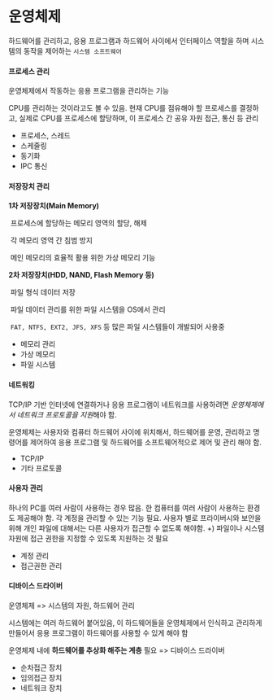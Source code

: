 # 운영체제

하드웨어를 관리하고, 응용 프로그램과 하드웨어 사이에서 인터페이스 역할을 하며 시스템의 동작을 제어하는 `시스템 소프트웨어`

#### 프로세스 관리

운영체제에서 작동하는 응용 프로그램을 관리하는 기능

CPU를 관리하는 것이라고도 볼 수 있음. 현재 CPU를 점유해야 할 프로세스를 결정하고, 실제로 CPU를 프로세스에 할당하며,  이 프로세스 간 공유 자원 접근, 통신 등 관리

* 프로세스, 스레드
* 스케줄링
* 동기화
* IPC 통신

#### 저장장치 관리

**1차 저장장치(Main Memory)**

​	프로세스에 할당하는 메모리 영역의 할당, 해제

​	각 메모리 영역 간 침범 방지

​	메인 메모리의 효율적 활용 위한 가상 메모리 기능

**2차 저장장치(HDD, NAND, Flash Memory 등)**

​	파일 형식 데이터 저장

​	파일 데이터 관리를 위한 파일 시스템을 OS에서 관리

​	`FAT, NTFS, EXT2, JFS, XFS` 등 많은 파일 시스템들이 개발되어 사용중

* 메모리 관리
* 가상 메모리
* 파일 시스템

#### 네트워킹

TCP/IP 기반 인터넷에 연결하거나 응용 프로그램이 네트워크를 사용하려면 *운영체제에서 네트워크 프로토콜을 지원*해야 함.

운영체제는 사용자와 컴퓨터 하드웨어 사이에 위치해서, 하드웨어를 운영, 관리하고 명령어를 제어하여 응용 프로그램 및 하드웨어를 소프트웨어적으로 제어 및 관리 해야 함.

* TCP/IP
* 기타 프로토콜

#### 사용자 관리

하나의 PC를 여러 사람이 사용하는 경우 많음. 한 컴퓨터를 여러 사람이 사용하는 환경도 제공해야 함. 각 계정을 관리할 수 있는 기능 필요. 사용자 별로 프라이버시와 보안을 위해 개인 파일에 대해서는 다른 사용자가 접근할 수 없도록 해야함. +) 파일이나 시스템 자원에 접근 권한을 지정할 수 있도록 지원하는 것 필요

* 계정 관리
* 접근권한 관리

#### 디바이스 드라이버

운영체제 => 시스템의 자원, 하드웨어 관리

시스템에는 여러 하드웨어 붙어있음, 이 하드웨어들을 운영체제에서 인식하고 관리하게 만들어서 응용 프로그램이 하드웨어를 사용할 수 있게 해야 함

운영체제 내에 **하드웨어를 추상화 해주는 계층** 필요 => 디바이스 드라이버

* 순차접근 장치
* 임의접근 장치
* 네트워크 장치
